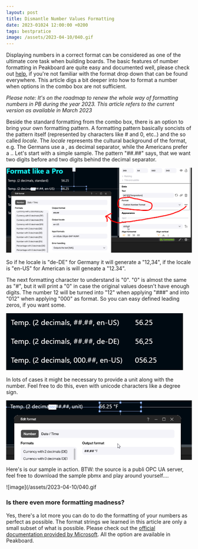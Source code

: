 ```yaml
---
layout: post
title: Dismantle Number Values Formatting
date: 2023-01024 12:00:00 +0200
tags: bestpratice
image: /assets/2023-04-10/040.gif
---
```

Displaying numbers in a correct format can be considered as one of the ultimate core task when building boards. The basic features of number formatting in Peakboard are quite easy and documented well, please check out [help](https://help.peakboard.com/misc/en-formating-values.html), if you're not familiar with the format drop down that can be found everywhere.
This article digs a bit deeper into how to format a number when options in the combo box are not sufficient.

*Please note: It's on the roadmap to renew the whole way of formatting numbers in PB during the year 2023. This article refers to the current version as available in March 2023*

Beside the standard formatting from the combo box, there is an option to bring your own formatting pattern. A formatting pattern basically soncists of the pattern itself (represented by characters like # and 0, etc..) and the so called _locale_. The _locale_ represents the cultural background of the format, e.g. The Germans use a , as decimal separator, while the Americans prefer a ..
Let's start with a simple sample. The pattern "##.##" says, that we want two digits before and two digits behind the decimal separator.

![image](/assets/2023-04-10/010.png)

So if he locale is "de-DE" for Germany it will generate a "12,34", if the locale is "en-US" for American is will geneate a "12.34".

The next formatting character to understand is "0". "0" is almost the same as "#", but it will print a "0" in case the original values doesn't have enough digits. The number 12 will be turned into "12" when applying "###" and into "012" when applying "000" as format. So you can easy defined leading zeros, if you want some.

![image](/assets/2023-04-10/020.png)

In lots of cases it might be necessary to provide a unit along with the number. Feel free to do this, even with unicode characters like a degree sign.

![image](/assets/2023-04-10/030.png)

Here's is our sample in action. BTW: the source is a publi OPC UA server, feel free to download the sample pbmx and play around yourself....

![image](/assets/2023-04-10/040.gif

### Is there even more formatting madness?

Yes, there's a lot more you can do to do the formatting of your numbers as perfect as possible.
The format strings we learned in this article are only a small subset of what is possible. Please check out the [official documentation provided by Microsoft](https://learn.microsoft.com/en-us/dotnet/standard/base-types/custom-numeric-format-strings). All the option are available in Peakboard.






